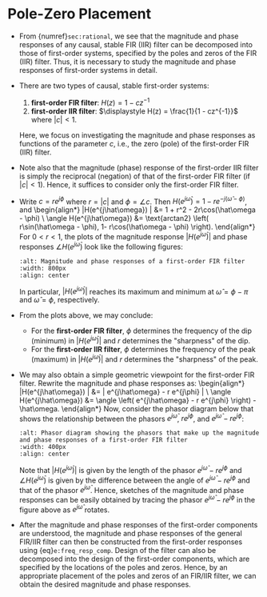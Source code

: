 # Pole-Zero Placement

* From {numref}`sec:rational`, we see that the magnitude and phase
  responses of any causal, stable FIR (IIR) filter can be decomposed into
  those of first-order systems, specified by the poles and zeros of
  the FIR (IIR) filter. Thus, it is necessary to study the magnitude
  and phase responses of first-order systems in detail.

* There are two types of causal, stable first-order systems:
  1. **first-order FIR filter**: $\displaystyle H(z) = 1 - cz^{-1}$
  2. **first-order IIR filter**: $\displaystyle H(z) = \frac{1}{1 -
     cz^{-1}}$ where $|c| < 1$.

  Here, we focus on investigating the magnitude and phase responses as
  functions of the parameter $c$, i.e., the zero (pole) of the
  first-order FIR (IIR) filter.
 
* Note also that the magnitude (phase) response of the first-order IIR
  filter is simply the reciprocal (negation) of that of the
  first-order FIR filter (if $|c| <1$). Hence, it suffices to consider
  only the first-order FIR filter.

* Write $c=re^{j\phi}$ where $r=|c|$ and $\phi = \angle c$. Then
  $H(e^{j\hat\omega}) = 1 - re^{-j(\hat\omega - \phi)}$, and 
  \begin{align*}
  |H(e^{j\hat\omega}) | 
  &=
  1 + r^2 - 2r\cos(\hat\omega - \phi)
  \\
  \angle H(e^{j\hat\omega})
  &=
  \text{arctan2} \left( r\sin(\hat\omega - \phi), 1-
  r\cos(\hat\omega - \phi) \right).
  \end{align*}
  For $0<r<1$, the plots of the magnitude response $|H(e^{j\hat\omega})|$ and
  phase responses $\angle H(e^{j\hat\omega})$ look like the following figures:
  ```{image} ../figs/magphase.jpg
  :alt: Magnitude and phase responses of a first-order FIR filter
  :width: 800px
  :align: center
  ```
  In particular, $|H(e^{j\hat\omega})|$ reaches its maximum and
  minimum at $\hat\omega = \phi-\pi$ and $\hat\omega=\phi$,
  respectively. 

* From the plots above, we may conclude:
  - For the **first-order FIR filter**, $\phi$ determines the
    frequency of the dip (minimum) in $|H(e^{j\hat\omega})|$ and $r$
    determines the "sharpness" of the dip.
  - For the **first-order IIR filter**, $\phi$ determines the
    frequency of the peak (maximum) in $|H(e^{j\hat\omega})|$ and $r$
    determines the "sharpness" of the peak.

* We may also obtain a simple geometric viewpoint for the first-order
  FIR filter. Rewrite the magnitude and phase responses as:
  \begin{align*} 
  |H(e^{j\hat\omega}) | &= | e^{j\hat\omega} - r e^{j\phi} | 
  \\ 
  \angle H(e^{j\hat\omega}) &= \angle \left(
  e^{j\hat\omega} - r e^{j\phi} \right) - \hat\omega.
  \end{align*}
  Now, consider the phasor diagram below that shows the relationship
  between the phasors $e^{j\hat\omega}$, $r e^{j\phi}$, and
  $e^{j\hat\omega}-r e^{j\phi}$:
  ```{image} ../figs/phasor.jpg
  :alt: Phasor diagram showing the phasors that make up the magnitude and phase responses of a first-order FIR filter
  :width: 400px
  :align: center
  ```
  Note that $|H(e^{j\hat\omega}) |$ is given by the length of the
  phasor $e^{j\hat\omega}-r e^{j\phi}$ and $\angle H(e^{j\hat\omega})$
  is given by the difference between the angle of $e^{j\hat\omega}-r
  e^{j\phi}$ and that of the phasor $e^{j\hat\omega}$. Hence, sketches
  of the magnitude and phase responses can be easily obtained by
  tracing the phasor $e^{j\hat\omega}-r e^{j\phi}$ in the figure above
  as $e^{j\hat\omega}$ rotates.


* After the magnitude and phase responses of the first-order
  components are understood, the magnitude and phase responses of the
  general FIR/IIR filter can then be constructed from the first-order
  responses using {eq}`e:freq_resp_comp`. Design of the filter can
  also be decomposed into the design of the first-order components,
  which are specified by the locations of the poles and zeros. Hence,
  by an appropriate placement of the poles and zeros of an FIR/IIR
  filter, we can obtain the desired magnitude and phase responses.
